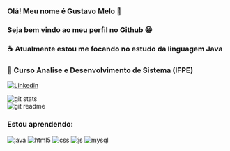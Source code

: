 ### Olá! Meu nome é Gustavo Melo 👋

### Seja bem vindo ao meu perfil no Github 😁

### ☕ Atualmente estou me focando no estudo da linguagem Java 
### 📕 Curso Analise e Desenvolvimento de Sistema (IFPE)

[![Linkedin](https://img.shields.io/badge/LinkedIn-0077B5?style=for-the-badge&logo=linkedin&logoColor=white)](https://www.linkedin.com/in/gustavo-melo-187785234/)


  <img align="center" alt="git stats" src="https://github-readme-stats.vercel.app/api?username=Gust4voMelo&show_icons=true&theme=transparent" /><br/>
  <img align="center" alt="git readme" src="https://github-readme-stats.vercel.app/api/top-langs/?username=Gust4voMelo&layout=compact&theme=transparent" /><br/>

### Estou aprendendo:

<div style="display: inline_block">
  <img align="center" alt="java" src="https://img.shields.io/badge/Java-ED8B00?style=for-the-badge&logo=openjdk&logoColor=white" />
  <img align="center" alt="html5" src="https://img.shields.io/badge/HTML5-E34F26?style=for-the-badge&logo=html5&logoColor=white" />
  <img align="center" alt="css" src="https://img.shields.io/badge/CSS3-1572B6?style=for-the-badge&logo=css3&logoColor=white" />
  <img align="center" alt="js" src="https://img.shields.io/badge/JavaScript-F7DF1E?style=for-the-badge&logo=javascript&logoColor=black" />
  <img align="center" alt="mysql" src="https://img.shields.io/badge/MySQL-00000F?style=for-the-badge&logo=mysql&logoColor=white" />
</div><br/>
